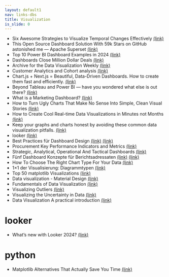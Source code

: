 ```yaml
---
layout: default1
nav: links-dbs
title: Visualization
is_slide: 0
---
```

- Six Awesome Strategies to Visualize Temporal Changes Effectively
[(link)](https://www.databrewer.co/blog/visualize-change-with-time)
- This Open Source Dashboard Solution With 59k Stars on GitHub astonished me — Apache Superset
[(link)](https://medium.com/@thoren.lederer/this-open-source-dashboard-solution-with-59k-stars-on-github-astonished-me-apache-superset-6f1607405380)
- Top 10 Power BI Dashboard Examples in 2024
[(link)](https://medium.com/@mokkup/top-10-power-bi-dashboard-examples-in-2024-b7035637ae33)
- Dashboards Close Million Dollar Deals
[(link)](https://medium.com/data-studio/dashboards-close-million-dollar-deals-1dd3e1763068)
- Archive for the Data Visualization Weekly
[(link)](https://www.anychart.com/blog/category/data-visualization-weekly/)
- Customer Analytics and Cohort analysis
[(link)](https://medium.com/@designbynattapong/customer-analytics-and-cohort-analysis-2fbbbba79783)
- Chart.js + Next.js = Beautiful, Data-Driven Dashboards. How to create them fast and efficiently.
[(link)](https://towardsdev.com/chart-js-next-js-beautiful-data-driven-dashboards-how-to-create-them-fast-and-efficiently-a59e313a3153)
- Beyond Tableau and Power BI — have you wondered what else is out there?
[(link)](https://medium.com/@yvette110/beyond-tableau-and-power-bi-have-you-wondered-what-else-is-out-there-123080b0ee89)
- What is a Marketing Dashboard?
[(link)](https://hurree.medium.com/what-is-a-marketing-dashboard-3-examples-ac101ad54153)
- How to Turn Ugly Charts That Make No Sense Into Simple, Clean Visual Stories
[(link)](https://slideteam.medium.com/how-to-turn-ugly-charts-that-make-no-sense-into-simple-clean-visual-stories-2d17490d78d2)
- How to Create Cool Real-time Data Visualizations in Minutes not Months
[(link)](https://blog.sopherapps.com/how-to-create-cool-real-time-data-visualizations-in-minutes-not-months-62667dd912ec)
- Keep your graphs and charts honest by avoiding these common data visualization pitfalls.
[(link)](https://betterhumans.pub/keep-your-graphs-and-charts-honest-by-avoiding-these-common-data-visualization-pitfalls-6d2d717a3f0)
- looker
[(link)](https://looker.com/medium.com/df-foundation/the-death-of-data-analytics-tools-%EF%B8%8F-ae28c7fbda53)
- Best Practices für Dashboard Design
[(link)](https://www.bi-scout.com/dashboard-design-best-practices)
[(link)](http://duelingdata.blogspot.com/2019/01/5-types-of-dashboards.html)
- Procurement Key Performance Indicators and Metrics
[(link)](https://www.datapine.com/kpi-examples-and-templates/procurement)
- Strategic, Analytical, Operational And Tactical Dashboards
[(link)](https://www.datapine.com/blog/strategic-operational-analytical-tactical-dashboards/)
- Fünf Dashboard Konzepte für Berichtsadressaten
[(link)](https://verovis.com/fuenf-dashboard-konzepte-fuer-berichtsadressaten/)
[(link)](https://zebrabi.com/infographic-choose-right-chart/)
- How To Choose The Right Chart Type For Your Data
[(link)](https://www.fusioncharts.com/blog/choose-right-chart-type-data/)
- 1×1 der Visualisierung: Diagrammtypen
[(link)](https://linearis.at/blog/2016/08/16/1x1-der-visualisierung-diagrammtypen/)
- Top 50 matplotlib Visualizations
[(link)](https://www.machinelearningplus.com/plots/top-50-matplotlib-visualizations-the-master-plots-python/)
- Data visualization - Material Design
[(link)](https://material.io/design/communication/data-visualization.html)
- Fundamentals of Data Visualization
[(link)](https://serialmentor.com/dataviz/)
- Visualizing Outliers
[(link)](https://flowingdata.com/2018/03/07/visualizing-outliers/)
- Visualizing the Uncertainty in Data
[(link)](https://flowingdata.com/2018/01/08/visualizing-the-uncertainty-in-data/)
- Data Visualization A practical introduction
[(link)](https://socviz.co/)


# looker
- What’s new with Looker 2024?
[(link)](https://medium.com/@hanna.le/whats-new-with-looker-2024-a9bfebe9afcb)

# python
- Matplotlib Alternatives That Actually Save You Time
[(link)](https://nathanrosidi.medium.com/matplotlib-alternatives-that-actually-save-you-time-75631616cc4e)

